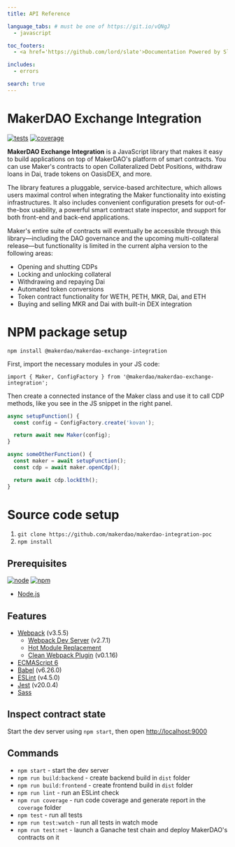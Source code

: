 ```yaml
---
title: API Reference

language_tabs: # must be one of https://git.io/vQNgJ
  - javascript

toc_footers:
  - <a href='https://github.com/lord/slate'>Documentation Powered by Slate</a>

includes:
  - errors

search: true
---
```


# MakerDAO Exchange Integration

[![tests][tests]][tests-url]
[![coverage][cover]][cover-url]

**MakerDAO Exchange Integration** is a JavaScript library that makes it easy to build applications on top of MakerDAO's platform of smart contracts. You can use Maker's contracts to open Collateralized Debt Positions, withdraw loans in Dai, trade tokens on OasisDEX, and more.

The library features a pluggable, service-based architecture, which allows users maximal control when integrating the Maker functionality into existing infrastructures. It also includes convenient configuration presets for out-of-the-box usability, a powerful smart contract state inspector, and support for both front-end and back-end applications.

Maker's entire suite of contracts will eventually be accessible through this library—including the DAO governance and the upcoming multi-collateral release—but functionality is limited in the current alpha version to the following areas:

* Opening and shutting CDPs
* Locking and unlocking collateral
* Withdrawing and repaying Dai
* Automated token conversions
* Token contract functionality for WETH, PETH, MKR, Dai, and ETH
* Buying and selling MKR and Dai with built-in DEX integration


# NPM package setup 

`npm install @makerdao/makerdao-exchange-integration`

First, import the necessary modules in your JS code:

`import { Maker, ConfigFactory } from '@makerdao/makerdao-exchange-integration';`

Then create a connected instance of the Maker class and use it to call CDP methods, like you see in the JS snippet in the right panel.

```javascript
async setupFunction() {
  const config = ConfigFactory.create('kovan');

  return await new Maker(config);
}

async someOtherFunction() {
  const maker = await setupFunction();
  const cdp = await maker.openCdp();

  return await cdp.lockEth();
}
```


# Source code setup

1. `git clone https://github.com/makerdao/makerdao-integration-poc`
2. `npm install`


## Prerequisites

[![node][node]][node-url]
[![npm][npm]][npm-url]
      
- [Node.js](http://es6-features.org)

## Features

- [Webpack](https://webpack.js.org/guides) (v3.5.5)
    - [Webpack Dev Server](https://github.com/webpack/webpack-dev-server) (v2.7.1)
    - [Hot Module Replacement](https://webpack.js.org/concepts/hot-module-replacement)
    - [Clean Webpack Plugin](https://github.com/johnagan/clean-webpack-plugin) (v0.1.16)
- [ECMAScript 6](http://es6-features.org)
- [Babel](https://babeljs.io/docs/setup/#installation) (v6.26.0)
- [ESLint](https://eslint.org/docs/user-guide/getting-started) (v4.5.0)
- [Jest](https://facebook.github.io/jest/docs/en/getting-started.html) (v20.0.4)
- [Sass](http://sass-lang.com/guide)

## Inspect contract state

Start the dev server using `npm start`, then open [http://localhost:9000](http://localhost:9000)


## Commands

- `npm start` - start the dev server
- `npm run build:backend` - create backend build in `dist` folder
- `npm run build:frontend` - create frontend build in `dist` folder
- `npm run lint` - run an ESLint check
- `npm run coverage` - run code coverage and generate report in the `coverage` folder
- `npm test` - run all tests
- `npm run test:watch` - run all tests in watch mode
- `npm run test:net` - launch a Ganache test chain and deploy MakerDAO's contracts on it


[npm]: https://img.shields.io/badge/npm-5.3.0-blue.svg
[npm-url]: https://npmjs.com/

[node]: https://img.shields.io/node/v/webpack-es6-boilerplate.svg
[node-url]: https://nodejs.org

[tests]: http://img.shields.io/travis/jluccisano/webpack-es6-boilerplate.svg
[tests-url]: https://travis-ci.org/jluccisano/webpack-es6-boilerplate

[cover]: https://codecov.io/gh/jluccisano/webpack-es6-boilerplate/branch/master/graph/badge.svg
[cover-url]: https://codecov.io/gh/jluccisano/webpack-es6-boilerplate
